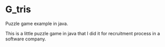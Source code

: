 G_tris
======

Puzzle game example in java.

This is a little puzzle game in java that I did it for recruitment process in a software company.
